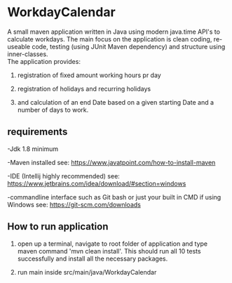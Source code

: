 # WorkdayCalendar
A small maven application written in Java using modern java.time API's to calculate workdays. 
The main focus on the application is clean coding, re-useable code, testing (using JUnit Maven dependency) and structure using inner-classes.   
The application provides:

1. registration of fixed amount working hours pr day

2. registration of holidays and recurring holidays 

3. and calculation of an end Date based on a given starting Date and a number of days to work. 

## requirements

-Jdk 1.8 minimum   

-Maven installed  see: https://www.javatpoint.com/how-to-install-maven

-IDE (Intellij highly recommended)     see: https://www.jetbrains.com/idea/download/#section=windows

-commandline interface such as Git bash or just your built in CMD if using Windows    see: https://git-scm.com/downloads


## How to run application

1. open up a terminal, navigate to root folder of application and type maven command 'mvn clean install'. 
  This should run all 10 tests successfully and install all the necessary packages.

2. run main inside src/main/java/WorkdayCalendar
